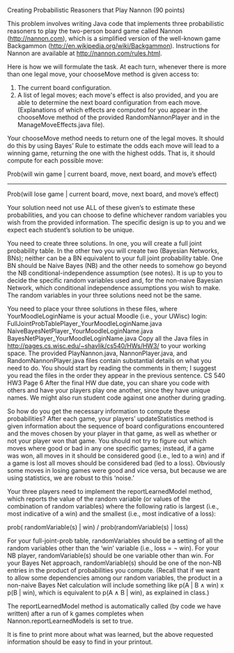 Creating Probabilistic Reasoners that Play Nannon (90 points)

This problem involves writing Java code that implements three probabilistic reasoners to play the
two-person board game called Nannon (http://nannon.com), which is a simplified version of the
well-known game Backgammon (http://en.wikipedia.org/wiki/Backgammon). Instructions for Nannon
are available at http://nannon.com/rules.html.

Here is how we will formulate the task. At each turn, whenever there is more than one legal
move, your chooseMove method is given access to:
1) The current board configuration.
2) A list of legal moves; each move's effect is also provided, and you are able to
determine the next board configuration from each move. (Explanations of which
effects are computed for you appear in the chooseMove method of the provided
RandomNannonPlayer and in the ManageMoveEffects.java file).

Your chooseMove method needs to return one of the legal moves. It should do this by using
Bayes’ Rule to estimate the odds each move will lead to a winning game, returning the one with
the highest odds. That is, it should compute for each possible move:

  Prob(will win game | current board, move, next board, and move’s effect)
  ______________________________________________________________
  Prob(will lose game | current board, move, next board, and move’s effect)

Your solution need not use ALL of these given’s to estimate these probabilities, and you can
choose to define whichever random variables you wish from the provided information. The
specific design is up to you and we expect each student’s solution to be unique.

You need to create three solutions. In one, you will create a full joint probability table. In the
other two you will create two (Bayesian Networks, BNs); neither can be a BN equivalent to your
full joint probability table. One BN should be Naive Bayes (NB) and the other needs to somehow
go beyond the NB conditional-independence assumption (see notes). It is up to you to decide the
specific random variables used and, for the non-naive Bayesian Network, which conditional
independence assumptions you wish to make. The random variables in your three solutions need
not be the same.

You need to place your three solutions in these files, where YourMoodleLoginName is your
actual Moodle (i.e., your UWisc) login:
  FullJointProbTablePlayer_YourMoodleLoginName.java
  NaiveBayesNetPlayer_YourMoodleLoginName.java
  BayesNetPlayer_YourMoodleLoginName.java
Copy all the Java files in http://pages.cs.wisc.edu/~shavlik/cs540/HWs/HW3/ to your working space.
The provided PlayNannon.java, NannonPlayer.java, and RandomNannonPlayer.java files
contain substantial details on what you need to do. You should start by reading the comments in
them; I suggest you read the files in the order they appear in the previous sentence. 
CS 540 HW3 Page 6
After the final HW due date, you can share you code with others and have your players play one
another, since they have unique names. We might also run student code against one another
during grading.

So how do you get the necessary information to compute these probabilities? After each game,
your players’ updateStatistics method is given information about the sequence of board
configurations encountered and the moves chosen by your player in that game, as well as
whether or not your player won that game. You should not try to figure out which moves where
good or bad in any one specific games; instead, if a game was won, all moves in it should be
considered good (i.e., led to a win) and if a game is lost all moves should be considered bad (led
to a loss). Obviously some moves in losing games were good and vice versa, but because we are
using statistics, we are robust to this ‘noise.’

Your three players need to implement the reportLearnedModel method, which reports the value
of the random variable (or values of the combination of random variables) where the following
ratio is largest (i.e., most indicative of a win) and the smallest (i.e., most indicative of a loss):

  prob( randomVariable(s) | win) / prob(randomVariable(s) | loss)
  
For your full-joint-prob table, randomVariables should be a setting of all the random variables
other than the ‘win’ variable (i.e., loss = ¬ win). For your NB player, randomVariable(s) should
be one variable other than win. For your Bayes Net approach, randomVariable(s) should be
one of the non-NB entries in the product of probabilities you compute. (Recall that if we want to
allow some dependencies among our random variables, the product in a non-naive Bayes Net
calculation will include something like p(A | B ∧ win) x p(B | win), which is equivalent to
p(A ∧ B | win), as explained in class.)

The reportLearnedModel method is automatically called (by code we have written) after a run of
k games completes when Nannon.reportLearnedModels is set to true.

It is fine to print more about what was learned, but the above requested information should be
easy to find in your printout.
